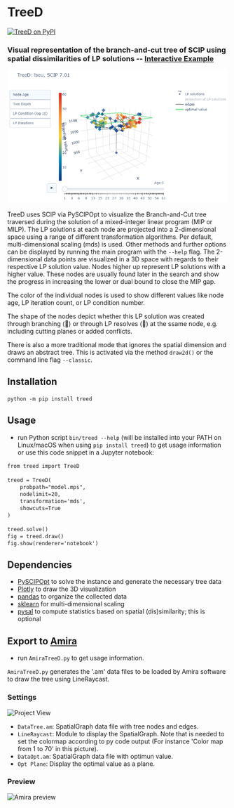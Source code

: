 # TreeD

[![TreeD on PyPI](https://img.shields.io/pypi/v/treed.svg)](https://pypi.python.org/pypi/treed)

### Visual representation of the branch-and-cut tree of SCIP using spatial dissimilarities of LP solutions -- [Interactive Example](http://www.zib.de/miltenberger/treed-showcase.html)

[![Example](res/treed-example.png)](https://plot.ly/~mattmilten/103/)

TreeD uses SCIP via PySCIPOpt to visualize the Branch-and-Cut tree traversed during the solution of a mixed-integer linear program (MIP or MILP). The LP solutions at each node are projected into a 2-dimensional space using a range of different transformation algorithms. Per default, multi-dimensional scaling (mds) is used. Other methods and further options can be displayed by running the main program with the `--help` flag. The 2-dimensional data points are visualized in a 3D space with regards to their respective LP solution value. Nodes higher up represent LP solutions with a higher value. These nodes are usually found later in the search and show the progress in increasing the lower or dual bound to close the MIP gap.

The color of the individual nodes is used to show different values like node age, LP iteration count, or LP condition number.

The shape of the nodes depict whether this LP solution was created through branching (🔵) or through LP resolves (🔷) at the ssame node, e.g. including cutting planes or added conflicts.

There is also a more traditional mode that ignores the spatial dimension and draws an abstract tree. This is activated via the method `draw2d()` or the command line flag `--classic`.

## Installation

```
python -m pip install treed
```

## Usage
- run Python script `bin/treed --help` (will be installed into your PATH on Linux/macOS when using `pip install treed`) to get usage information or use this code snippet in a Jupyter notebook:

```
from treed import TreeD

treed = TreeD(
    probpath="model.mps",
    nodelimit=20,
    transformation='mds',
    showcuts=True
)

treed.solve()
fig = treed.draw()
fig.show(renderer='notebook')
```

## Dependencies
- [PySCIPOpt](https://github.com/scipopt/PySCIPOpt) to solve the instance and generate the necessary tree data
- [Plotly](https://plot.ly/) to draw the 3D visualization
- [pandas](https://pandas.pydata.org/) to organize the collected data
- [sklearn](http://scikit-learn.org/stable/) for multi-dimensional scaling
- [pysal](https://github.com/pysal) to compute statistics based on spatial (dis)similarity; this is optional

## Export to [Amira](https://amira.zib.de/)
- run `AmiraTreeD.py` to get usage information.

`AmiraTreeD.py` generates the '.am' data files to be loaded by Amira software to draw the tree using LineRaycast.

### Settings

![Project View](res/ProjectView.png)

- `DataTree.am`: SpatialGraph data file with tree nodes and edges.
- `LineRaycast`: Module to display the SpatialGraph. Note that is needed to set the colormap according to py code output (For instance 'Color map from 1 to 70' in this picture).
- `DataOpt.am`: SpatialGraph data file with optimun value.
- `Opt Plane`: Display the optimal value as a plane.

### Preview

![Amira preview](res/AmiraTree.gif)
